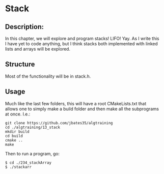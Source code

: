 # Stack
## Description:
In this chapter, we will explore and program stacks! LIFO! Yay. As I write this I have yet to code anything, but I think stacks both implemented with linked lists and arrays will be explored. 
## Structure
Most of the functionality will be in stack.h. 
## Usage
Much like the last few folders, this will have a root CMakeLists.txt that allows one to simply make a build folder and then make all the subprograms at once. I.e.:

```
git clone https://github.com/jbates35/algtraining
cd ./algtraining/13_stack
mkdir build
cd build
cmake ..
make
```
Then to run a program, go:

```
$ cd ./234_stackArray
$ ./stackarr
```